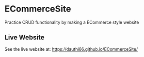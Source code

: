 # ECommerceSite
Practice CRUD functionality by making a ECommerce style website

## Live Website
See the live website at: https://dauthi66.github.io/ECommerceSite/
